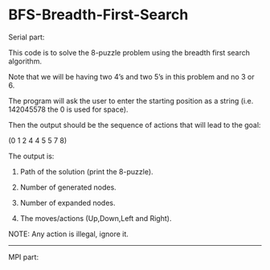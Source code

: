 # BFS-Breadth-First-Search

Serial part:

This code is to solve the 8-puzzle problem using the breadth first search algorithm.

Note that we will be having two 4’s and two 5’s in this problem and no 3 or 6. 

The program will ask the user to enter the starting position as a string (i.e. 142045578   the 0 is used for space).


Then the output should be the sequence of actions that will lead to the goal:

(0 1 2 4 4 5 5 7 8)

The output is:
1. Path of the solution (print the 8-puzzle).

2. Number of generated nodes.

3. Number of expanded nodes.

4. The moves/actions (Up,Down,Left and Right).


	
NOTE: Any action is illegal, ignore it.


****************************************************************************

MPI part:




